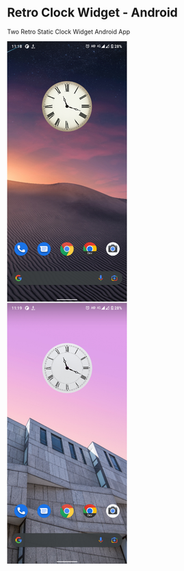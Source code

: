 # Retro Clock Widget - Android
Two Retro Static Clock Widget Android App

<p float="left">
    <img src="screenshots/a.png" width="280"/>
    <img src="screenshots/b.png" width="280"/>
</p>